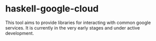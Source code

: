 # haskell-google-cloud

This tool aims to provide libraries for interacting with common google
services.  It is currently in the very early stages and under active
development.
